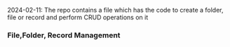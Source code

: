 2024-02-11: The repo contains a file which has the code to create a folder, file or record and perform CRUD operations on it

<h3>File,Folder, Record Management </h3>
